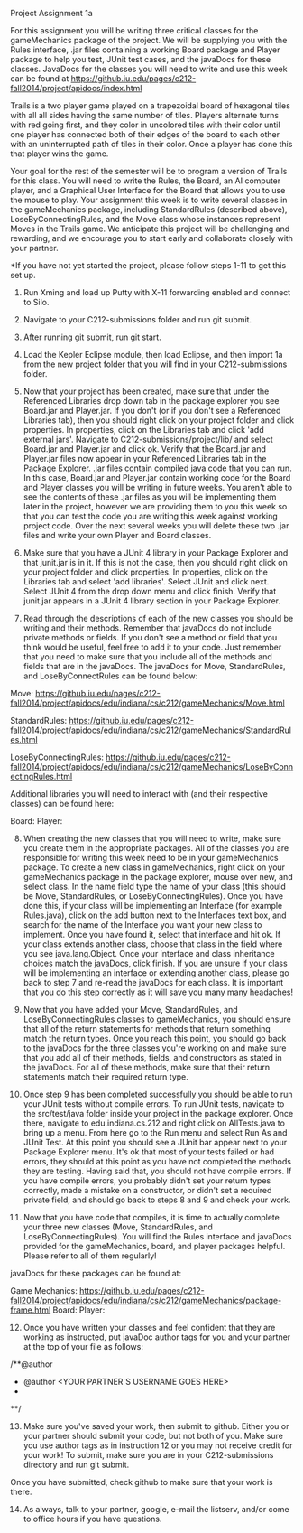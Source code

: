 Project Assignment 1a

For this assignment you will be writing three critical classes for the gameMechanics package of 
the project. We will be supplying you with the Rules interface, .jar files containing a working
Board package and Player package to help you test, JUnit test cases, and the javaDocs for these 
classes.  JavaDocs for the classes you will need to write and use this week can be found at 
https://github.iu.edu/pages/c212-fall2014/project/apidocs/index.html

Trails is a two player game played on a trapezoidal board of hexagonal tiles with all all sides
having the same number of tiles.  Players alternate turns with red going first, and they
color in uncolored tiles with their color until one player has connected both of their edges of the
board to each other with an uninterrupted path of tiles in their color.  Once a player has done this
that player wins the game.

Your goal for the rest of the semester will be to program a version of Trails for this class.  You 
will need to write the Rules, the Board, an AI computer player, and a Graphical User Interface for 
the Board that allows you to use the mouse to play.  Your assignment this week is to write several 
classes in the gameMechanics package, including StandardRules (described above), LoseByConnectingRules, 
and the Move class whose instances represent Moves in the Trails game.  We anticipate this project 
will be challenging and rewarding, and we encourage you to start early and collaborate closely with
your partner.

*If you have not yet started the project, please follow steps 1-11 to get this set up.

1) Run Xming and load up Putty with X-11 forwarding enabled and connect to Silo.

2) Navigate to your C212-submissions folder and run git submit.

3) After running git submit, run git start.

4) Load the Kepler Eclipse module, then load Eclipse, and then import 1a from the new project folder
that you will find in your C212-submissions folder.

5) Now that your project has been created, make sure that under the Referenced Libraries drop down 
tab in the package explorer you see Board.jar and Player.jar. If you don't (or if you don't see 
a Referenced Libraries tab), then you should right click on your project folder and click 
properties. In properties, click on the Libraries tab and click 'add external jars'.  Navigate to 
C212-submissions/project/lib/ and select Board.jar and Player.jar and click ok.  Verify that the 
Board.jar and Player.jar files now appear in your Referenced Libraries tab in the Package Explorer.
.jar files contain compiled java code that you can run.  In this case, Board.jar and Player.jar contain 
working code for the Board and Player classes you will be writing in future weeks.  You aren't able to 
see the contents of these .jar files as you will be implementing them later in the project, however we 
are providing them to you this week so that you can test the code you are writing this week against 
working project code.  Over the next several weeks you will delete these two .jar files and write your 
own Player and Board classes.

6) Make sure that you have a JUnit 4 library in your Package Explorer and that junit.jar is in it.
If this is not the case, then you should right click on your project folder and click properties.
In properties, click on the Libraries tab and select 'add libraries'.  Select JUnit and click next.
Select JUnit 4 from the drop down menu and click finish.  Verify that junit.jar appears in a JUnit 4
library section in your Package Explorer.

7) Read through the descriptions of each of the new classes you should be writing and their methods.
Remember that javaDocs do not include private methods or fields.  If you don't see a method or field
that you think would be useful, feel free to add it to your code.  Just remember that you need to make
sure that you include all of the methods and fields that are in the javaDocs.
The javaDocs for Move, StandardRules, and LoseByConnectRules can be found below:

Move: https://github.iu.edu/pages/c212-fall2014/project/apidocs/edu/indiana/cs/c212/gameMechanics/Move.html 

StandardRules: https://github.iu.edu/pages/c212-fall2014/project/apidocs/edu/indiana/cs/c212/gameMechanics/StandardRules.html

LoseByConnectingRules: https://github.iu.edu/pages/c212-fall2014/project/apidocs/edu/indiana/cs/c212/gameMechanics/LoseByConnectingRules.html

Additional libraries you will need to interact with (and their respective classes) can be found here:

Board: 
Player: 

8) When creating the new classes that you will need to write, make sure you create them in the
appropriate packages.  All of the classes you are responsible for writing this week need to be in your
gameMechanics package.  To create a new class in gameMechanics, right click on your gameMechanics package
in the package explorer, mouse over new, and select class.  In the name field type the name of your class
(this should be Move, StandardRules, or LoseByConnectingRules).  Once you have done this, if your class
will be implementing an Interface (for example Rules.java), click on the add button next to the Interfaces
text box, and search for the name of the Interface you want your new class to implement.  Once you have 
found it, select that interface and hit ok.  If your class extends another class, choose that class in the
field where you see java.lang.Object.  Once your interface and class inheritance choices match the
javaDocs, click finish.  If you are unsure if your class will be implementing an interface or extending
another class, please go back to step 7 and re-read the javaDocs for each class. It is important that 
you do this step correctly as it will save you many many headaches!

9) Now that you have added your Move, StandardRules, and LoseByConnectingRules classes to 
gameMechanics, you should ensure that all of the return statements for methods that return something
match the return types.  Once you reach this point, you should go back to the javaDocs for the
three classes you're working on and make sure that you add all of their methods, fields,
and constructors as stated in the javaDocs.  For all of these methods, make sure that
their return statements match their required return type. 

10) Once step 9 has been completed successfully you should be able to run your JUnit tests without
compile errors.  To run JUnit tests, navigate to the src/test/java folder inside your project in the package explorer.
Once there, navigate to edu.indiana.cs.212 and right click on AllTests.java to bring up a menu.  From
here go to the Run menu and select Run As and JUnit Test.  At this point you should see a JUnit bar appear 
next to your Package Explorer menu.  It's ok that most of your tests failed or had errors, they 
should at this point as you have not completed the methods they are testing.  Having said that,
you should not have compile errors.  If you have compile errors, you probably didn't set your return
types correctly, made a mistake on a constructor, or didn't set a required private field, and should
go back to steps 8 and 9 and check your work.

11) Now that you have code that compiles, it is time to actually complete your three new classes 
(Move, StandardRules, and LoseByConnectingRules).  You will find the Rules interface and javaDocs 
provided for the gameMechanics, board, and player packages helpful.  Please refer to all of them regularly!

javaDocs for these packages can be found at:

Game Mechanics: https://github.iu.edu/pages/c212-fall2014/project/apidocs/edu/indiana/cs/c212/gameMechanics/package-frame.html
Board: 
Player: 

12) Once you have written your classes and feel confident that they are working as instructed, 
put javaDoc author tags for you and your partner at the top of your file as follows:

/**@author <YOUR USER NAME GOES HERE>
* @author <YOUR PARTNER`S USERNAME GOES HERE>
*
**/

13) Make sure you've saved your work, then submit to github. Either you or your partner should submit your code, 
but not both of you.  Make sure you use author tags as in instruction 12 or you may not receive credit
for your work! To submit, make sure you are in your C212-submissions directory and run git submit.

Once you have submitted, check github to make sure that your work is there.

14) As always, talk to your partner, google, e-mail the listserv, and/or come to office hours if you
have questions.
